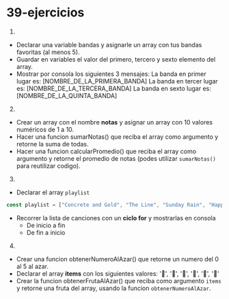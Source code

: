 # 39-ejercicios

1) 

- Declarar una variable bandas y asignarle un array con tus bandas favoritas (al menos 5).
- Guardar en variables el valor del primero, tercero y sexto elemento del array.
- Mostrar por consola los siguientes 3 mensajes:
La banda en primer lugar es: [NOMBRE_DE_LA_PRIMERA_BANDA]
La banda en tercer lugar es: [NOMBRE_DE_LA_TERCERA_BANDA]
La banda en sexto lugar es: [NOMBRE_DE_LA_QUINTA_BANDA]

2) 

- Crear un array con el nombre **notas** y asignar un array con 10 valores numéricos de 1 a 10.  
- Hacer una funcion sumarNotas() que reciba el array como argumento y retorne la suma de todas. 
- Hacer una funcion calcularPromedio() que reciba el array como argumento y retorne el promedio de notas (podes utilizar `sumarNotas()` para reutilizar codigo).  

3) 

- Declarar el array `playlist`
```js
const playlist = ["Concrete and Gold", "The Line", "Sunday Rain", "Happy Ever After (Zero Hour)", "Arrows", "Dirty Water", "La Dee Da", "The Sky Is a Neighborhood", "Make It Right", "Run", "T-Shirt"];
```
- Recorrer la lista de canciones con un **ciclo for** y mostrarlas en consola
  - De inicio a fin
  - De fin a inicio
  
4)
  
  - Crear una funcion obtenerNumeroAlAzar() que retorne un numero del 0 al 5 al azar. 
  - Declarar el array **items** con los siguientes valores: '🍉', '🍐', '🍌', '🍇', '🍎', '🍊'
  - Crear la funcion obtenerFrutaAlAzar() que reciba como argumento `items` y retorne una fruta del array, usando la funcion `obtenerNumeroAlAzar`. 
  
